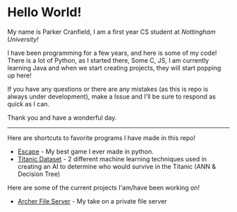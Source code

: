 # Hello World!
My name is Parker Cranfield, I am a first year CS student at *Nottingham University!*

I have been programming for a few years, and here is some of my code!
There is a lot of Python, as I started there, Some C, JS, I am currently learning Java and when we start creating projects, they will start popping up here!

If you have any questions or there are any mistakes (as this is repo is always under development), make a Issue and I'll be sure to respond as quick as I can.

Thank you and have a wonderful day.

---

Here are shortcuts to favorite programs I have made in this repo!
- [Escape](https://github.com/Retr05041/HelloWorld/tree/main/Python/2019%20and%202020/Games/Escape/Escape%20V0.0.9) - My best game I ever made in python.
- [Titanic Dataset](https://github.com/Retr05041/HelloWorld/tree/main/Python/2022/AI/Titanic_Dataset) - 2 different machine learning techniques used in creating an AI to determine who would survive in the Titanic (ANN & Decision Tree)

Here are some of the current projects I'am/have been working on!
- [Archer File Server](https://github.com/Retr05041/Archer-FS) - My take on a private file server


